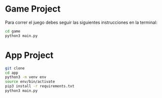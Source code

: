# Game Project

Para correr el juego debes seguir las siguientes instrucciones en la terminal:

```sh
cd game
python3 main.py 
```
# App Project

```sh
git clone
cd app
python3 -m venv env
source env/bin/activate
pip3 install -r requirements.txt
python3 main.py 
```